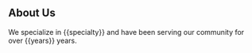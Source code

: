 ## About Us

We specialize in {{specialty}} and have been serving our community for over {{years}} years.